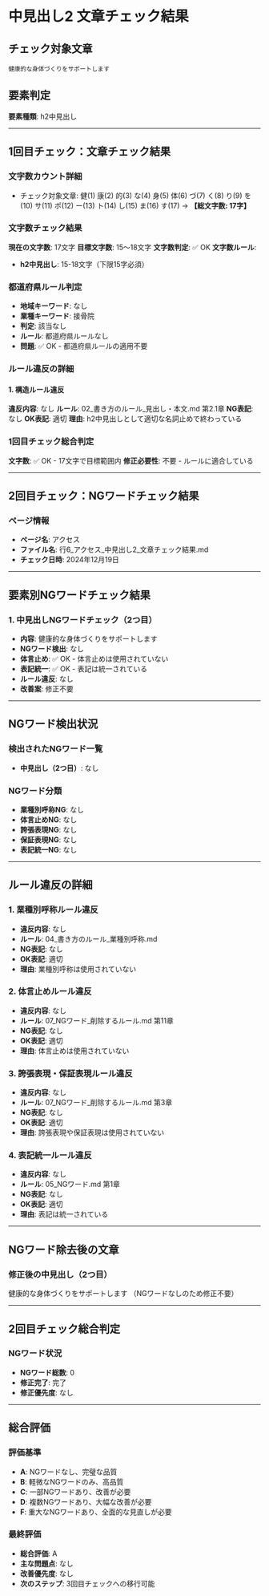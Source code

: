 # 中見出し2 文章チェック結果

## チェック対象文章
```
健康的な身体づくりをサポートします
```

## 要素判定
**要素種類**: h2中見出し

---

## 1回目チェック：文章チェック結果

### 文字数カウント詳細
- チェック対象文章: 健(1) 康(2) 的(3) な(4) 身(5) 体(6) づ(7) く(8) り(9) を(10) サ(11) ポ(12) ー(13) ト(14) し(15) ま(16) す(17) → **【総文字数: 17字】**

### 文字数チェック結果
**現在の文字数**: 17文字
**目標文字数**: 15～18文字
**文字数判定**: ✅ OK
**文字数ルール**:
- **h2中見出し**: 15-18文字（下限15字必須）

### 都道府県ルール判定
- **地域キーワード**: なし
- **業種キーワード**: 接骨院
- **判定**: 該当なし
- **ルール**: 都道府県ルールなし
- **問題**: ✅ OK - 都道府県ルールの適用不要

### ルール違反の詳細

#### 1. 構造ルール違反
**違反内容**: なし
**ルール**: 02_書き方のルール_見出し・本文.md 第2.1章
**NG表記**: なし
**OK表記**: 適切
**理由**: h2中見出しとして適切な名詞止めで終わっている

### 1回目チェック総合判定
**文字数**: ✅ OK - 17文字で目標範囲内
**修正必要性**: 不要 - ルールに適合している

---

## 2回目チェック：NGワードチェック結果

### ページ情報
- **ページ名**: アクセス
- **ファイル名**: 行6_アクセス_中見出し2_文章チェック結果.md
- **チェック日時**: 2024年12月19日

---

## 要素別NGワードチェック結果

### 1. 中見出しNGワードチェック（2つ目）
- **内容**: 健康的な身体づくりをサポートします
- **NGワード検出**: なし
- **体言止め**: ✅ OK - 体言止めは使用されていない
- **表記統一**: ✅ OK - 表記は統一されている
- **ルール違反**: なし
- **改善案**: 修正不要

---

## NGワード検出状況

### 検出されたNGワード一覧
- **中見出し（2つ目）**: なし

### NGワード分類
- **業種別呼称NG**: なし
- **体言止めNG**: なし
- **誇張表現NG**: なし
- **保証表現NG**: なし
- **表記統一NG**: なし

---

## ルール違反の詳細

### 1. 業種別呼称ルール違反
- **違反内容**: なし
- **ルール**: 04_書き方のルール_業種別呼称.md
- **NG表記**: なし
- **OK表記**: 適切
- **理由**: 業種別呼称は使用されていない

### 2. 体言止めルール違反
- **違反内容**: なし
- **ルール**: 07_NGワード_削除するルール.md 第11章
- **NG表記**: なし
- **OK表記**: 適切
- **理由**: 体言止めは使用されていない

### 3. 誇張表現・保証表現ルール違反
- **違反内容**: なし
- **ルール**: 07_NGワード_削除するルール.md 第3章
- **NG表記**: なし
- **OK表記**: 適切
- **理由**: 誇張表現や保証表現は使用されていない

### 4. 表記統一ルール違反
- **違反内容**: なし
- **ルール**: 05_NGワード.md 第1章
- **NG表記**: なし
- **OK表記**: 適切
- **理由**: 表記は統一されている

---

## NGワード除去後の文章

### 修正後の中見出し（2つ目）
健康的な身体づくりをサポートします
（NGワードなしのため修正不要）

---

## 2回目チェック総合判定

### NGワード状況
- **NGワード総数**: 0
- **修正完了**: 完了
- **修正優先度**: なし

---

## 総合評価

### 評価基準
- **A**: NGワードなし、完璧な品質
- **B**: 軽微なNGワードのみ、高品質
- **C**: 一部NGワードあり、改善が必要
- **D**: 複数NGワードあり、大幅な改善が必要
- **F**: 重大なNGワードあり、全面的な見直しが必要

### 最終評価
- **総合評価**: A
- **主な問題点**: なし
- **改善優先度**: なし
- **次のステップ**: 3回目チェックへの移行可能
